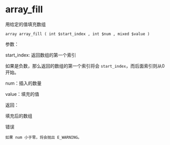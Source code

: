 # array\_fill

用给定的值填充数组

```
array array_fill ( int $start_index , int $num , mixed $value )
```

参数：

start\_index: 返回数组的第一个索引

如果是负数，那么返回的数组的第一个索引将会 `start_index`，而后面索引则从0开始。

num：插入的数量

value：填充的值

返回：

填充后的数组

错误

```
如果 num 小于零，将会抛出 E_WARNING。
```



